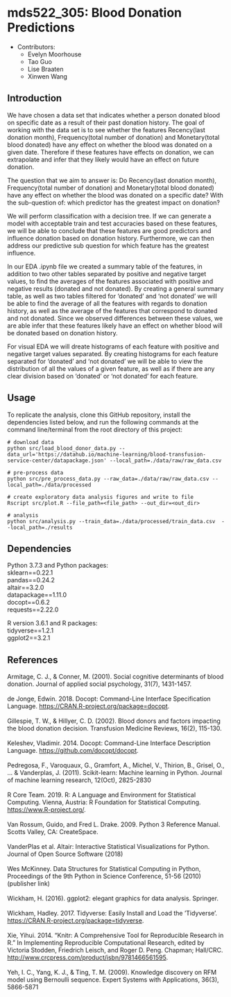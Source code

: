 # mds522_305: Blood Donation Predictions
* Contributors: 
  - Evelyn Moorhouse
  - Tao Guo
  - Lise Braaten 
  - Xinwen Wang
  
## Introduction

We have chosen a data set that indicates whether a person donated blood on specific date as a result of their past donation history. The goal of working with the data set is to see whether the features Recency(last donation month), Frequency(total number of donation) and Monetary(total blood donated) have any effect on whether the blood was donated on a given date. Therefore if these features have effects on donation, we can extrapolate and infer that they likely would have an effect on future donation.

The question that we aim to answer is: Do Recency(last donation month), Frequency(total number of donation) and Monetary(total blood donated) have any effect on whether the blood was donated on a specific date? With the sub-question of: which predictor has the greatest impact on donation?

We will perform classification with a decision tree. If we can generate a model with acceptable train and test accuracies based on these features, we will be able to conclude that these features are good predictors and influence donation based on donation history. Furthermore, we can then address our predictive sub question for which feature has the greatest influence.

In our EDA .ipynb file we created a summary table of the features, in addition to two other tables separated by positive and negative target values, to find the averages of the features associated with positive and negative results (donated and not donated). By creating a general summary table, as well as two tables filtered for ‘donated’ and ‘not donated’ we will be able to find the average of all the features with regards to donation history, as well as the average of the features that correspond to donated and not donated. Since we observed differences between these values, we are able infer that these features likely have an effect on whether blood will be donated based on donation history. 

For visual EDA we will dreate histograms of each feature with positive and negative target values separated. By creating histograms for each feature separated for ‘donated’ and ‘not donated’ we will be able to view the distribution of all the values of a given feature, as well as if there are any clear division based on ‘donated’ or ‘not donated’ for each feature. 

## Usage

To replicate the analysis, clone this GitHub repository, install the dependencies listed below, and run the following commands at the command line/terminal from the root directory of this project:

```
# download data
python src/load_blood_donor_data.py --data_url='https://datahub.io/machine-learning/blood-transfusion-service-center/datapackage.json' --local_path=./data/raw/raw_data.csv

# pre-process data
python src/pre_process_data.py --raw_data=./data/raw/raw_data.csv --local_path=./data/processed

# create exploratory data analysis figures and write to file 
Rscript src/plot.R --file_path=<file_path> --out_dir=<out_dir>

# analysis
python src/analysis.py --train_data=./data/processed/train_data.csv  --local_path=./results
```

## Dependencies

Python 3.7.3 and Python packages: </br>
sklearn==0.22.1 </br>
pandas==0.24.2 </br>
altair==3.2.0 </br>
datapackage==1.11.0 </br>
docopt==0.6.2 </br>
requests==2.22.0 </br>

R version 3.6.1 and R packages: </br>
tidyverse==1.2.1 </br>
ggplot2==3.2.1 </br>
        
## References

Armitage, C. J., & Conner, M. (2001). Social cognitive determinants of blood donation. Journal of applied social psychology, 31(7), 1431-1457.
</br></br>
de Jonge, Edwin. 2018. Docopt: Command-Line Interface Specification Language. https://CRAN.R-project.org/package=docopt.
</br></br>
Gillespie, T. W., & Hillyer, C. D. (2002). Blood donors and factors impacting the blood donation decision. Transfusion Medicine Reviews, 16(2), 115-130.
</br></br>
Keleshev, Vladimir. 2014. Docopt: Command-Line Interface Description Language. https://github.com/docopt/docopt.
</br></br>
Pedregosa, F., Varoquaux, G., Gramfort, A., Michel, V., Thirion, B., Grisel, O., ... & Vanderplas, J. (2011). Scikit-learn: Machine learning in Python. Journal of machine learning research, 12(Oct), 2825-2830
</br></br>
R Core Team. 2019. R: A Language and Environment for Statistical Computing. Vienna, Austria: R Foundation for Statistical Computing. https://www.R-project.org/.
</br></br>
Van Rossum, Guido, and Fred L. Drake. 2009. Python 3 Reference Manual. Scotts Valley, CA: CreateSpace.
</br></br>
VanderPlas et al. Altair: Interactive Statistical Visualizations for Python. Journal of Open Source Software (2018)
</br></br>
Wes McKinney. Data Structures for Statistical Computing in Python, Proceedings of the 9th Python in Science Conference, 51-56 (2010) (publisher link)
</br></br>
Wickham, H. (2016). ggplot2: elegant graphics for data analysis. Springer.
</br></br>
Wickham, Hadley. 2017. Tidyverse: Easily Install and Load the ’Tidyverse’. https://CRAN.R-project.org/package=tidyverse.
</br></br>
Xie, Yihui. 2014. “Knitr: A Comprehensive Tool for Reproducible Research in R.” In Implementing Reproducible Computational Research, edited by Victoria Stodden, Friedrich Leisch, and Roger D. Peng. Chapman; Hall/CRC. http://www.crcpress.com/product/isbn/9781466561595.
</br></br>
Yeh, I. C., Yang, K. J., & Ting, T. M. (2009). Knowledge discovery on RFM model using Bernoulli sequence. Expert Systems with Applications, 36(3), 5866-5871
</br></br>
